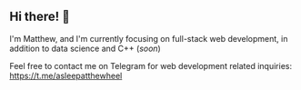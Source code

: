 ## Hi there! 👋

I'm Matthew, and I'm currently focusing on full-stack web development, in addition to data science and C++ (_soon_)

Feel free to contact me on Telegram for web development related inquiries: https://t.me/asleepatthewheel

<!--
**realemeralds/realemeralds** is a ✨ _special_ ✨ repository because its `README.md` (this file) appears on your GitHub profile.

Here are some ideas to get you started:

- 🔭 I’m currently working on ...
- 🌱 I’m currently learning ...
- 👯 I’m looking to collaborate on ...
- 🤔 I’m looking for help with ...
- 💬 Ask me about ...
- 📫 How to reach me: ...
- 😄 Pronouns: ...
- ⚡ Fun fact: ...
-->
